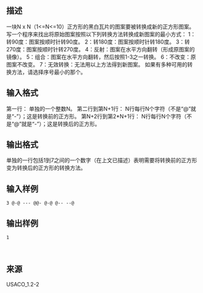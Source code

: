 ## 描述

一块N x N（1<=N<=10）正方形的黑白瓦片的图案要被转换成新的正方形图案。写一个程序来找出将原始图案按照以下列转换方法转换成新图案的最小方式： 1：转90度：图案按顺时针转90度。 2：转180度：图案按顺时针转180度。 3：转270度：图案按顺时针转270度。 4：反射：图案在水平方向翻转（形成原图案的镜像）。 5：组合：图案在水平方向翻转，然后按照1-3之一转换。 6：不改变：原图案不改变。 7：无效转换：无法用以上方法得到新图案。 如果有多种可用的转换方法，请选择序号最小的那个。

## 输入格式

第一行： 单独的一个整数N。 第二行到第N+1行： N行每行N个字符（不是“@”就是“-”）；这是转换前的正方形。 第N+2行到第2*N+1行： N行每行N个字符（不是“@”就是“-”）；这是转换后的正方形。 

## 输出格式

单独的一行包括1到7之间的一个数字（在上文已描述）表明需要将转换前的正方形变为转换后的正方形的转换方法。

## 输入样例

```plaintext
3 @-@ --- @@- @-@ @-- --@ 
```

## 输出样例

```plaintext
1
```



 

## 来源

USACO_1.2-2

